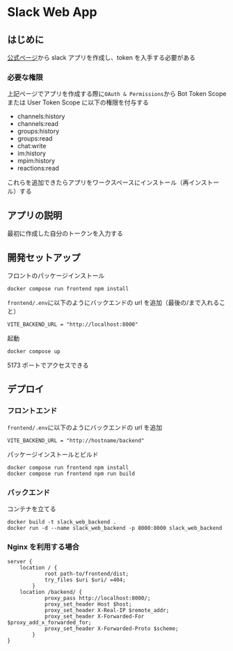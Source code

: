 # Slack Web App

## はじめに

[公式ページ](https://api.slack.com/apps)から slack アプリを作成し、token を入手する必要がある

### 必要な権限

上記ページでアプリを作成する際に`OAuth & Permissions`から Bot Token Scope または User Token Scope に以下の権限を付与する

- channels:history
- channels:read
- groups:history
- groups:read
- chat:write
- im:history
- mpim:history
- reactions:read

これらを追加できたらアプリをワークスペースにインストール（再インストール）する

## アプリの説明

最初に作成した自分のトークンを入力する

## 開発セットアップ

フロントのパッケージインストール

```
docker compose run frontend npm install
```

`frontend/.env`に以下のようにバックエンドの url を追加（最後の/まで入れること）

```
VITE_BACKEND_URL = "http://localhost:8000"
```

起動

```
docker compose up
```

5173 ポートでアクセスできる

## デプロイ

### フロントエンド

`frontend/.env`に以下のようにバックエンドの url を追加

```
VITE_BACKEND_URL = "http://hostname/backend"
```

パッケージインストールとビルド

```
docker compose run frontend npm install
docker compose run frontend npm run build
```

### バックエンド

コンテナを立てる

```
docker build -t slack_web_backend .
docker run -d --name slack_web_backend -p 8000:8000 slack_web_backend
```

### Nginx を利用する場合

```
server {
	location / {
        	root path-to/frontend/dist;
        	try_files $uri $uri/ =404;
    	}
	location /backend/ {
        	proxy_pass http://localhost:8000/;
        	proxy_set_header Host $host;
        	proxy_set_header X-Real-IP $remote_addr;
       		proxy_set_header X-Forwarded-For $proxy_add_x_forwarded_for;
        	proxy_set_header X-Forwarded-Proto $scheme;
    	}
}
```
